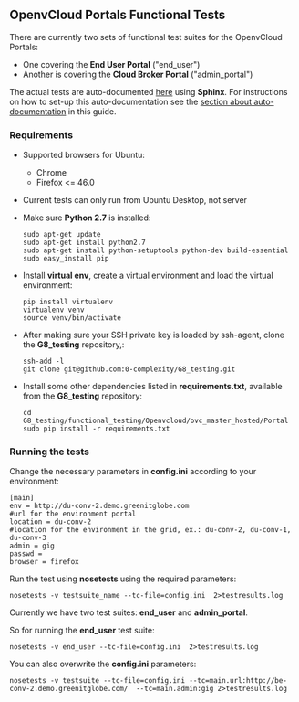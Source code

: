 ## OpenvCloud Portals Functional Tests

There are currently two sets of functional test suites for the OpenvCloud Portals:
- One covering the **End User Portal** ("end\_user")
- Another is covering the **Cloud Broker Portal** ("admin\_portal")

The actual tests are auto-documented [here](http://85.255.197.106:8888/) using **Sphinx**. For instructions on how to set-up this auto-documentation see the [section about auto-documentation](../../sphinx.md) in this guide.

### Requirements

- Supported browsers for Ubuntu:
  - Chrome
  - Firefox <= 46.0
- Current tests can only run from Ubuntu Desktop, not server
- Make sure **Python 2.7** is installed:

  ```
  sudo apt-get update
  sudo apt-get install python2.7
  sudo apt-get install python-setuptools python-dev build-essential
  sudo easy_install pip
  ```

- Install **virtual env**, create a virtual environment and load the virtual environment:

  ```
  pip install virtualenv
  virtualenv venv
  source venv/bin/activate
  ```

- After making sure your SSH private key is loaded by ssh-agent, clone the **G8_testing** repository,:

  ```
  ssh-add -l
  git clone git@github.com:0-complexity/G8_testing.git
  ```

- Install some other dependencies listed in **requirements.txt**, available from the **G8_testing** repository:

  ```
  cd G8_testing/functional_testing/Openvcloud/ovc_master_hosted/Portal
  sudo pip install -r requirements.txt
  ```

### Running the tests

Change the necessary parameters in **config.ini** according to your environment:

```
[main]
env = http://du-conv-2.demo.greenitglobe.com
#url for the environment portal
location = du-conv-2
#location for the environment in the grid, ex.: du-conv-2, du-conv-1, du-conv-3
admin = gig
passwd =
browser = firefox
```

Run the test using **nosetests** using the required parameters:

```
nosetests -v testsuite_name --tc-file=config.ini  2>testresults.log
```

Currently we have two test suites: **end\_user** and **admin\_portal**.

So for running the **end\_user** test suite:

```
nosetests -v end_user --tc-file=config.ini  2>testresults.log
```

You can also overwrite the **config.ini** parameters:

```
nosetests -v testsuite --tc-file=config.ini --tc=main.url:http://be-conv-2.demo.greenitglobe.com/  --tc=main.admin:gig 2>testresults.log
```
